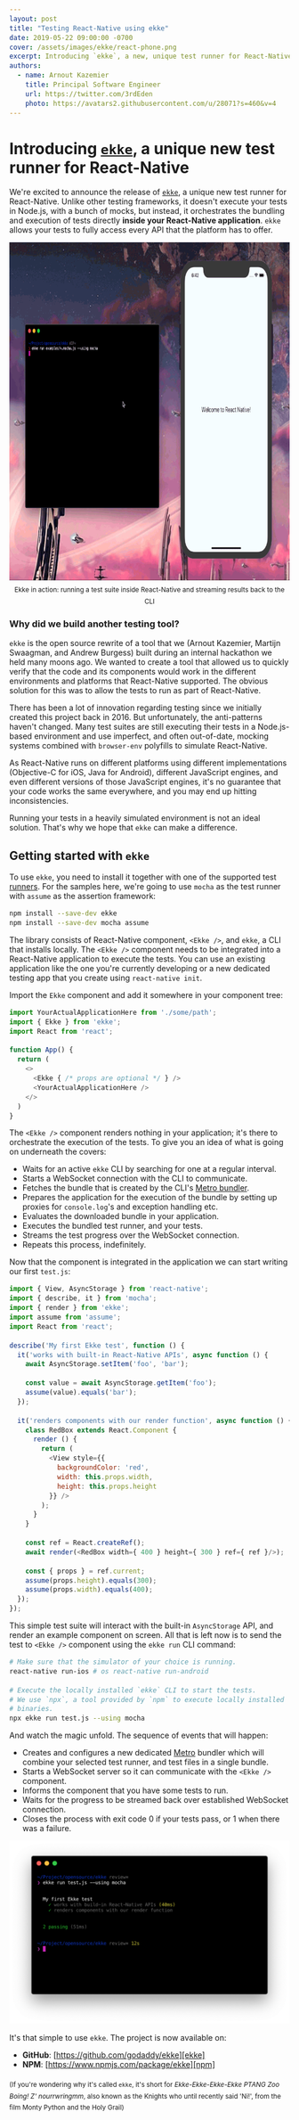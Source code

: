 ```yaml
---
layout: post
title: "Testing React-Native using ekke"
date: 2019-05-22 09:00:00 -0700
cover: /assets/images/ekke/react-phone.png
excerpt: Introducing `ekke`, a new, unique test runner for React-Native. It allows you to execute your test code directly on the device, eliminating the need for imperfect mocks and enabling you to test in the same environment as your production users.
authors:
  - name: Arnout Kazemier
    title: Principal Software Engineer
    url: https://twitter.com/3rdEden
    photo: https://avatars2.githubusercontent.com/u/28071?s=460&v=4
---
```


# Introducing [`ekke`][ekke], a unique new test runner for React-Native

We're excited to announce the release of [`ekke`][ekke], a unique new test runner
for React-Native. Unlike other testing frameworks, it doesn't execute your tests
in Node.js, with a bunch of mocks, but instead, it orchestrates the bundling and
execution of tests directly **inside your React-Native application**. `ekke`
allows your tests to fully access every API that the platform has to offer.

<p align="center">
  <img width="800" height="607" src="/assets/images/ekke/ekke-react-native-intro.gif" />
  <br />
  <sub>Ekke in action: running a test suite inside React-Native and streaming results back to the CLI</sub>
</p>

### Why did we build another testing tool?

`ekke` is the open source rewrite of a tool that we (Arnout Kazemier,
Martijn Swaagman, and Andrew Burgess) built during an internal hackathon we
held many moons ago. We wanted to create a tool that allowed us to quickly
verify that the code and its components would work in the different
environments and platforms that React-Native supported. The obvious solution
for this was to allow the tests to run as part of React-Native.

There has been a lot of innovation regarding testing since we initially created
this project back in 2016. But unfortunately, the anti-patterns haven't changed.
Many test suites are still executing their tests in a Node.js-based environment
and use imperfect, and often out-of-date, mocking systems combined with
`browser-env` polyfills to simulate React-Native.

As React-Native runs on different platforms using different implementations
(Objective-C for iOS, Java for Android), different JavaScript engines, and even
different versions of those JavaScript engines, it's no guarantee that your code
works the same everywhere, and you may end up hitting inconsistencies.

Running your tests in a heavily simulated environment is not an ideal solution.
That's why we hope that `ekke` can make a difference.

## Getting started with `ekke`

To use `ekke`, you need to install it together with one of the supported test
[runners]. For the samples here, we're going to use `mocha` as the test runner
with `assume` as the assertion framework:

```bash
npm install --save-dev ekke
npm install --save-dev mocha assume
```

The library consists of React-Native component, `<Ekke />`, and `ekke`, a CLI
that installs locally. The `<Ekke />` component needs to be integrated into a
React-Native application to execute the tests. You can use an existing
application like the one you're currently developing or a new dedicated testing
app that you create using `react-native init`.

Import the `Ekke` component and add it somewhere in your component tree:

```js
import YourActualApplicationHere from './some/path';
import { Ekke } from 'ekke';
import React from 'react';

function App() {
  return (
    <>
      <Ekke { /* props are optional */ } />
      <YourActualApplicationHere />
    </>
  )
}
```

The `<Ekke />` component renders nothing in your application; it's there to
orchestrate the execution of the tests. To give you an idea of what is
going on underneath the covers:

- Waits for an active `ekke` CLI by searching for one at a regular interval.
- Starts a WebSocket connection with the CLI to communicate.
- Fetches the bundle that is created by the CLI's [Metro bundler][metro].
- Prepares the application for the execution of the bundle by setting up proxies
  for `console.log`'s and exception handling etc.
- Evaluates the downloaded bundle in your application.
- Executes the bundled test runner, and your tests.
- Streams the test progress over the WebSocket connection.
- Repeats this process, indefinitely.

Now that the component is integrated in the application we can start writing
our first `test.js`:

```js
import { View, AsyncStorage } from 'react-native';
import { describe, it } from 'mocha';
import { render } from 'ekke';
import assume from 'assume';
import React from 'react';

describe('My first Ekke test', function () {
  it('works with built-in React-Native APIs', async function () {
    await AsyncStorage.setItem('foo', 'bar');

    const value = await AsyncStorage.getItem('foo');
    assume(value).equals('bar');
  });

  it('renders components with our render function', async function () {
    class RedBox extends React.Component {
      render () {
        return (
          <View style={{
            backgroundColor: 'red',
            width: this.props.width,
            height: this.props.height
          }} />
        );
      }
    }

    const ref = React.createRef();
    await render(<RedBox width={ 400 } height={ 300 } ref={ ref }/>);

    const { props } = ref.current;
    assume(props.height).equals(300);
    assume(props.width).equals(400);
  });
});
```

This simple test suite will interact with the built-in `AsyncStorage` API,
and render an example component on screen. All that is left now is to send
the test to `<Ekke />` component using the `ekke run` CLI command:

```bash
# Make sure that the simulator of your choice is running.
react-native run-ios # os react-native run-android

# Execute the locally installed `ekke` CLI to start the tests.
# We use `npx`, a tool provided by `npm` to execute locally installed
# binaries.
npx ekke run test.js --using mocha
```

And watch the magic unfold. The sequence of events that will happen:

- Creates and configures a new dedicated [Metro][metro] bundler which
  will combine your selected test runner, and test files in a single bundle.
- Starts a WebSocket server so it can communicate with the `<Ekke />` component.
- Informs the component that you have some tests to run.
- Waits for the progress to be streamed back over established WebSocket
  connection.
- Closes the process with exit code 0 if your tests pass, or 1 when there was
  a failure.

![Our test suite passes](/assets/images/ekke/ekke-result.png)

It's that simple to use `ekke`. The project is now available on:

- **GitHub**: [https://github.com/godaddy/ekke][ekke]
- **NPM**: [https://www.npmjs.com/package/ekke][npm]

<sub>(If you're wondering why it's called `ekke`, it's short for
_Ekke-Ekke-Ekke-Ekke PTANG Zoo Boing! Z' nourrwringmm_, also known as the
Knights who until recently said 'Ni!', from the film Monty Python and the Holy
Grail)</sub>

[metro]: https://github.com/facebook/metro
[ekke]: https://github.com/godaddy/ekke
[npm]: https://www.npmjs.com/package/ekke
[runners]: https://github.com/godaddy/ekke#runners

